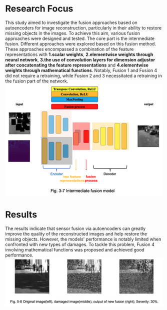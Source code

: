# Research Focus
This study aimed to investigate the fusion approaches based on autoencoders for image reconstruction, particularly in their ability to restore missing objects in the images. To achieve this aim, various fusion approaches were designed and tested. The core part is the intermediate fusion. Different approaches were explored based on this fusion method. These approaches encompassed a combination of the feature representations with **1.scalar weights**, **2.elementwise weights through neural network**, **3.the use of convolution layers for dimension adjustor after concatenating the feature representations** and **4.elementwise weights through mathematical functions**. 
Notably, Fusion 1 and Fusion 4 did not require a retraining, while Fusion 2 and 3 necessitated a retraining in the fusion part of the network.
![Image text](https://github.com/Jezer-Zhang/SensorFusion_camera_lidar/blob/main/intermediate_fusion.png)

# Results
The results indicate that sensor fusion via autoencoders can greatly improve the quality of the reconstructed images and help restore the missing objects. However, the models' performance is notably limited when confronted with new types of damages. To tackle this problem, Fusion 4 involving mathematical functions was proposed and achieved good performance.
![Image text](https://github.com/Jezer-Zhang/SensorFusion_camera_lidar/blob/main/results_DeepEnsemble.png)
